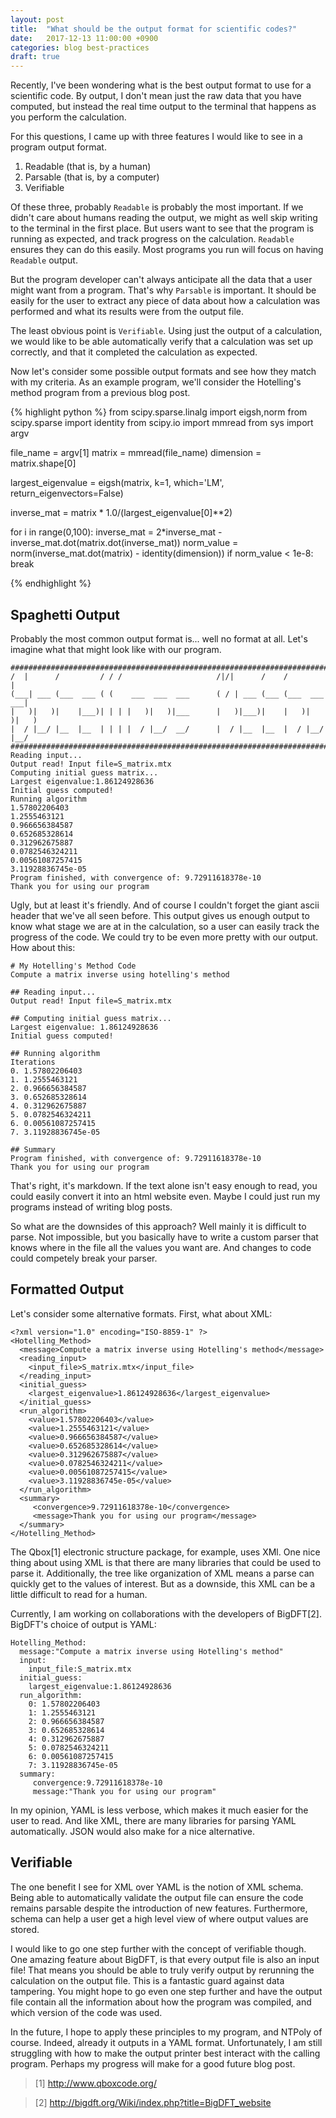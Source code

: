 ```yaml
---
layout: post
title:  "What should be the output format for scientific codes?"
date:   2017-12-13 11:00:00 +0900
categories: blog best-practices
draft: true
---
```


Recently, I've been wondering what is the best output format
to use for a scientific code. By output, I don't mean just the raw data
that you have computed, but instead the real time output to the terminal that
happens as you perform the calculation.

For this questions, I came up with three features I would like to see in
a program output format.

1. Readable (that is, by a human)
2. Parsable (that is, by a computer)
3. Verifiable

Of these three, probably `Readable` is probably the most important. If we
didn't care about humans reading the output, we might as well skip writing
to the terminal in the first place. But users want to see that the program is
running as expected, and track progress on the calculation. `Readable` ensures
they can do this easily. Most programs you run will focus on having `Readable`
output.

But the program developer can't always anticipate all the data that a user
might want from a program. That's why `Parsable` is important. It should be
easily for the user to extract any piece of data about how a calculation was
performed and what its results were from the output file.

The least obvious point is `Verifiable`. Using just the output of a calculation,
we would like to be able automatically verify that a calculation was set up
correctly, and that it completed the calculation as expected.

Now let's consider some possible output formats and see how they match with my
criteria. As an example program, we'll consider the Hotelling's method program
from a previous blog post.

{% highlight python %}
from scipy.sparse.linalg import eigsh,norm
from scipy.sparse import identity
from scipy.io import mmread
from sys import argv

file_name = argv[1]
matrix = mmread(file_name)
dimension = matrix.shape[0]

largest_eigenvalue = eigsh(matrix, k=1, which='LM',
  return_eigenvectors=False)

inverse_mat = matrix * 1.0/(largest_eigenvalue[0]**2)

for i in range(0,100):
  inverse_mat = 2*inverse_mat - \
    inverse_mat.dot(matrix.dot(inverse_mat))
  norm_value = norm(inverse_mat.dot(matrix) - identity(dimension))
  if norm_value < 1e-8:
    break

{% endhighlight %}

## Spaghetti Output
Probably the most common output format is... well no format at all. Let's
imagine what that might look like with our program.

```
############################################################################
/  |      /         / / /                     /|/|      /    /            |
(___| ___ (___  ___ ( (    ___  ___  ___      ( / | ___ (___ (___  ___  ___|
|   )|   )|    |___)| | | |   )|   )|___      |   )|___)|    |   )|   )|   )
|  / |__/ |__  |__  | | | |  / |__/  __/      |  / |__  |__  |  / |__/ |__/
############################################################################
Reading input...
Output read! Input file=S_matrix.mtx
Computing initial guess matrix...
Largest eigenvalue:1.86124928636
Initial guess computed!
Running algorithm
1.57802206403
1.2555463121
0.966656384587
0.652685328614
0.312962675887
0.0782546324211
0.00561087257415
3.11928836745e-05
Program finished, with convergence of: 9.72911618378e-10
Thank you for using our program
```

Ugly, but at least it's friendly. And of course I couldn't forget the giant
ascii header that we've all seen before. This output gives us enough output to
know what stage we are at in the calculation, so a user can easily track the
progress of the code. We could try to be even more pretty with our
output. How about this:


```
# My Hotelling's Method Code
Compute a matrix inverse using hotelling's method

## Reading input...
Output read! Input file=S_matrix.mtx

## Computing initial guess matrix...
Largest eigenvalue: 1.86124928636
Initial guess computed!

## Running algorithm
Iterations
0. 1.57802206403
1. 1.2555463121
2. 0.966656384587
3. 0.652685328614
4. 0.312962675887
5. 0.0782546324211
6. 0.00561087257415
7. 3.11928836745e-05

## Summary
Program finished, with convergence of: 9.72911618378e-10
Thank you for using our program
```

That's right, it's markdown. If the text alone isn't easy enough to read, you
could easily convert it into an html website even. Maybe I could just run my
programs instead of writing blog posts.

So what are the downsides of this approach? Well mainly it is difficult to parse.
Not impossible, but you basically have to write a custom parser that knows
where in the file all the values you want are. And changes to code could
competely break your parser.

## Formatted Output

Let's consider some alternative formats. First, what about XML:

```
<?xml version="1.0" encoding="ISO-8859-1" ?>
<Hotelling_Method>
  <message>Compute a matrix inverse using Hotelling's method</message>
  <reading_input>
    <input_file>S_matrix.mtx</input_file>
  </reading_input>
  <initial_guess>
    <largest_eigenvalue>1.86124928636</largest_eigenvalue>
  </initial_guess>
  <run_algorithm>
    <value>1.57802206403</value>
    <value>1.2555463121</value>
    <value>0.966656384587</value>
    <value>0.652685328614</value>
    <value>0.312962675887</value>
    <value>0.0782546324211</value>
    <value>0.00561087257415</value>
    <value>3.11928836745e-05</value>
  </run_algorithm>
  <summary>
     <convergence>9.72911618378e-10</convergence>
     <message>Thank you for using our program</message>
  </summary>
</Hotelling_Method>
```

The Qbox[1] electronic structure package, for example, uses XMl.
One nice thing about using XML is that there are many libraries that could be
used to parse it. Additionally, the tree like organization of XML means
a parse can quickly get to the values of interest. But as a downside, this
XML can be a little difficult to read for a human.

Currently, I am working on collaborations with the developers of BigDFT[2].
BigDFT's choice of output is YAML:

```
Hotelling_Method:
  message:"Compute a matrix inverse using Hotelling's method"
  input:
    input_file:S_matrix.mtx
  initial_guess:
    largest_eigenvalue:1.86124928636
  run_algorithm:
    0: 1.57802206403
    1: 1.2555463121
    2: 0.966656384587
    3: 0.652685328614
    4: 0.312962675887
    5: 0.0782546324211
    6: 0.00561087257415
    7: 3.11928836745e-05
  summary:
     convergence:9.72911618378e-10
     message:"Thank you for using our program"
```

In my opinion, YAML is less verbose, which makes it much easier for the user to
read. And like XML, there are many libraries for parsing YAML automatically.
JSON would also make for a nice alternative.

## Verifiable

The one benefit I see for XML over YAML is the notion of XML schema. Being able
to automatically validate the output file can ensure the code remains parsable
despite the introduction of new features.
Furthermore, schema can help a user get a high level view of where output values
are stored.

I would like to go one step further with the concept of verifiable though. One
amazing feature about BigDFT, is that every output file is also an input file!
That means you should be able to truly verify output by rerunning the
calculation on the output file. This is a fantastic guard against data
tampering. You might hope to go even one step further and have the output file
contain all the information about how the program was compiled, and which
version of the code was used.

In the future, I hope to apply these principles to my program, and NTPoly of
course. Indeed, already it outputs in a YAML format. Unfortunately, I am still
struggling with how to make the output
printer best interact with the calling program. Perhaps my progress will make
for a good future blog post.

> [1] http://www.qboxcode.org/

> [2] http://bigdft.org/Wiki/index.php?title=BigDFT_website
